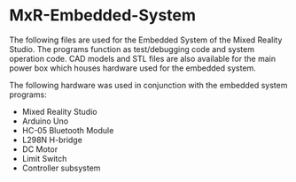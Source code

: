 # MxR-Embedded-System
The following files are used for the Embedded System of the Mixed Reality Studio. The programs function as test/debugging code
and system operation code. CAD models and STL files are also available for the main power box which houses hardware used for the embedded system.

The following hardware was used in conjunction with the embedded system programs:
- Mixed Reality Studio
- Arduino Uno
- HC-05 Bluetooth Module
- L298N H-bridge
- DC Motor
- Limit Switch
- Controller subsystem
